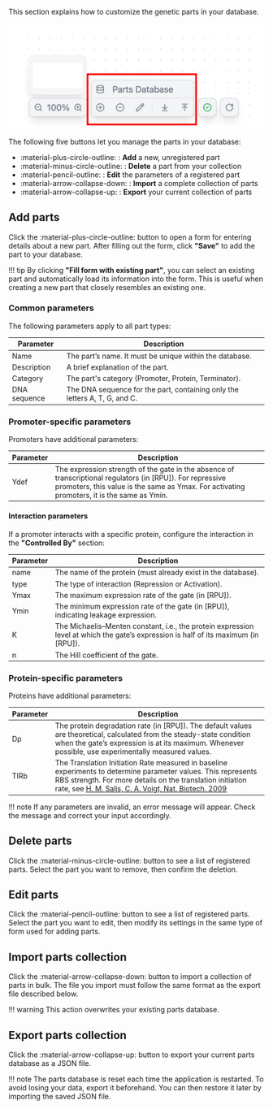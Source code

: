 This section explains how to customize the genetic parts in your database.

![](../assets/imgs/guides/customize-parts/parts_database.png)

The following five buttons let you manage the parts in your database:

- :material-plus-circle-outline: : **Add** a new, unregistered part
- :material-minus-circle-outline: : **Delete** a part from your collection
- :material-pencil-outline: : **Edit** the parameters of a registered part
- :material-arrow-collapse-down: : **Import** a complete collection of parts
- :material-arrow-collapse-up: : **Export** your current collection of parts

## Add parts

Click the :material-plus-circle-outline: button to open a form for entering details about a new part. After filling out the form, click **"Save"** to add the part to your database.

!!! tip
    By clicking **"Fill form with existing part"**, you can select an existing part and automatically load its information into the form. This is useful when creating a new part that closely resembles an existing one.

### Common parameters

The following parameters apply to all part types:

| Parameter    | Description                                                                |
| ------------ | -------------------------------------------------------------------------- |
| Name         | The part’s name. It must be unique within the database.                    |
| Description  | A brief explanation of the part.                                           |
| Category     | The part's category (Promoter, Protein, Terminator).                       |
| DNA sequence | The DNA sequence for the part, containing only the letters A, T, G, and C. |

### Promoter-specific parameters

Promoters have additional parameters:

| Parameter    | Description |
| ------------ | ----------- |
| Ydef      | The expression strength of the gate in the absence of transcriptional regulators (in [RPU]). For repressive promoters, this value is the same as Ymax. For activating promoters, it is the same as Ymin. |

#### Interaction parameters

If a promoter interacts with a specific protein, configure the interaction in the **"Controlled By"** section:

| Parameter    | Description |
| ------------ | ----------- |
| name      | The name of the protein (must already exist in the database).                                                                       |
| type      | The type of interaction (Repression or Activation).                                                                                 |
| Ymax      | The maximum expression rate of the gate (in [RPU]).                                                                                 |
| Ymin      | The minimum expression rate of the gate (in [RPU]), indicating leakage expression.                                                  |
| K         | The Michaelis–Menten constant, i.e., the protein expression level at which the gate’s expression is half of its maximum (in [RPU]). |
| n         | The Hill coefficient of the gate.                                                                                                   |

### Protein-specific parameters

Proteins have additional parameters:

| Parameter | Description                                                                                                                                                                                                                                                                         |
| --------- | ----------------------------------------------------------------------------------------------------------------------------------------------------------------------------------------------------------------------------------------------------------------------------------- |
| Dp        | The protein degradation rate (in [RPU]). The default values are theoretical, calculated from the steady-state condition when the gate’s expression is at its maximum. Whenever possible, use experimentally measured values.                                                        |
| TIRb      | The Translation Initiation Rate measured in baseline experiments to determine parameter values. This represents RBS strength. For more details on the translation initiation rate, see <u>[H. M. Salis, C. A. Voigt, Nat. Biotech. 2009](https://www.nature.com/articles/nbt.1568>)</u> |

!!! note
    If any parameters are invalid, an error message will appear. Check the message and correct your input accordingly.

## Delete parts

Click the :material-minus-circle-outline: button to see a list of registered parts. Select the part you want to remove, then confirm the deletion.

## Edit parts

Click the :material-pencil-outline: button to see a list of registered parts. Select the part you want to edit, then modify its settings in the same type of form used for adding parts.

## Import parts collection

Click the :material-arrow-collapse-down: button to import a collection of parts in bulk. The file you import must follow the same format as the export file described below.

!!! warning
    This action overwrites your existing parts database.

## Export parts collection

Click the :material-arrow-collapse-up: button to export your current parts database as a JSON file.

!!! note
    The parts database is reset each time the application is restarted. To avoid losing your data, export it beforehand. You can then restore it later by importing the saved JSON file.
